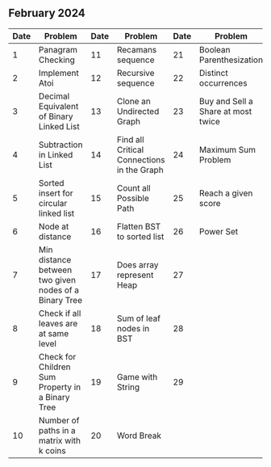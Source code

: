 ## February 2024

| Date | Problem                                               | Date | Problem                                    | Date | Problem                            |
| ---- | ----------------------------------------------------- | ---- | ------------------------------------------ | ---- | ---------------------------------- |
| 1    | Panagram Checking                                     | 11   | Recamans sequence                          | 21   | Boolean Parenthesization           |
| 2    | Implement Atoi                                        | 12   | Recursive sequence                         | 22   | Distinct occurrences               |
| 3    | Decimal Equivalent of Binary Linked List              | 13   | Clone an Undirected Graph                  | 23   | Buy and Sell a Share at most twice |
| 4    | Subtraction in Linked List                            | 14   | Find all Critical Connections in the Graph | 24   | Maximum Sum Problem                |
| 5    | Sorted insert for circular linked list                | 15   | Count all Possible Path                    | 25   | Reach a given score                |
| 6    | Node at distance                                      | 16   | Flatten BST to sorted list                 | 26   | Power Set                          |
| 7    | Min distance between two given nodes of a Binary Tree | 17   | Does array represent Heap                  | 27   |                                    |
| 8    | Check if all leaves are at same level                 | 18   | Sum of leaf nodes in BST                   | 28   |                                    |
| 9    | Check for Children Sum Property in a Binary Tree      | 19   | Game with String                           | 29   |                                    |
| 10   | Number of paths in a matrix with k coins              | 20   | Word Break                                 |      |                                    |
